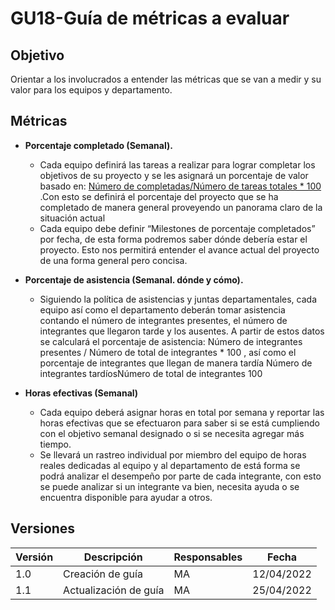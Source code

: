 # GU18-Guía de métricas a evaluar

## Objetivo
Orientar a los involucrados a entender las métricas que se van a medir y su valor para los equipos y departamento.

## Métricas
- **Porcentaje completado (Semanal).**   
    - Cada equipo definirá las tareas a realizar para lograr completar los objetivos de su proyecto y se les asignará un porcentaje de valor basado en: [Número de completadas/Número de tareas totales * 100 ](../../static/img/GU18-1.PNG).Con esto se definirá el porcentaje del proyecto que se ha completado de manera general proveyendo un panorama claro de la situación actual
    - Cada equipo debe definir “Milestones de porcentaje completados” por fecha, de esta forma podremos saber dónde debería estar el proyecto.
    Esto nos permitirá entender el avance actual del proyecto de una forma general pero concisa.

- **Porcentaje de asistencia (Semanal. dónde y cómo).**
    - Siguiendo la política de asistencias y juntas departamentales, cada equipo así como el departamento deberán tomar asistencia contando el número de integrantes presentes, el número de integrantes que llegaron tarde y los ausentes. A partir de estos datos se calculará el porcentaje de asistencia: Número de integrantes presentes / Número de total de integrantes * 100 , así como el porcentaje de integrantes que llegan de manera tardía Número de integrantes tardíosNúmero de total de integrantes 100 

- **Horas efectivas (Semanal)**
    - Cada equipo deberá asignar horas en total por semana y reportar las horas efectivas que se efectuaron para saber si se está cumpliendo con el objetivo semanal designado o si se necesita agregar más tiempo.
    - Se llevará un rastreo individual por miembro del equipo de horas reales dedicadas al equipo y al departamento de está forma se podrá analizar el desempeño por parte de cada integrante, con esto se puede analizar si un integrante va bien, necesita ayuda o se encuentra disponible para ayudar a otros.


## Versiones

| Versión | Descripción             | Responsables   | Fecha      |
| ------- | ----------------------- | -------------- | ---------- |
| 1.0     | Creación de guía        |   MA           | 12/04/2022 |
| 1.1     | Actualización de guía   |   MA           | 25/04/2022 |




